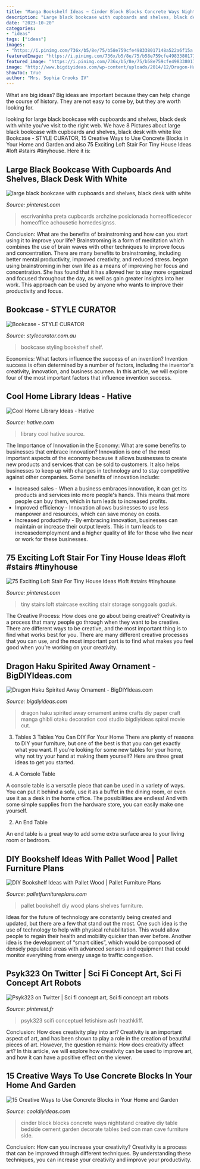 ```yaml
---
title: "Manga Bookshelf Ideas ~ Cinder Block Blocks Concrete Ways Nightstand Creative Diy Table Bedside Cement Garden Decorate Tables Bed Con Man Cave Furniture Side"
description: "Large black bookcase with cupboards and shelves, black desk with white"
date: "2023-10-20"
categories:
- "ideas"
tags: ["ideas"]
images:
- "https://i.pinimg.com/736x/b5/8e/75/b58e759cfe498338017148a522a6f15a.jpg"
featuredImage: "https://i.pinimg.com/736x/b5/8e/75/b58e759cfe498338017148a522a6f15a.jpg"
featured_image: "https://i.pinimg.com/736x/b5/8e/75/b58e759cfe498338017148a522a6f15a.jpg"
image: "http://www.bigdiyideas.com/wp-content/uploads/2014/12/Dragon-Haku-Spirited-Away-Ornament.jpg"
ShowToc: true
author: "Mrs. Sophia Crooks IV"
---
```



What are big ideas?
Big ideas are important because they can help change the course of history. They are not easy to come by, but they are worth looking for.

	

		
looking for large black bookcase with cupboards and shelves, black desk with white you've visit to the right web. We have 8 Pictures about large black bookcase with cupboards and shelves, black desk with white like Bookcase - STYLE CURATOR, 15 Creative Ways to Use Concrete Blocks in Your Home and Garden and also 75 Exciting Loft Stair For Tiny House Ideas #loft #stairs #tinyhouse. Here it is:
		
    
## Large Black Bookcase With Cupboards And Shelves, Black Desk With White

<img loading=lazy src="https://i.pinimg.com/736x/b5/8e/75/b58e759cfe498338017148a522a6f15a.jpg" onerror="this.onerror=null;this.src='https://tse1.mm.bing.net/th?id=OIP.-inG61zgupcCPmdHr84KKwHaJ3&amp;pid=15.1';" alt="large black bookcase with cupboards and shelves, black desk with white">

_Source: pinterest.com_

>escrivaninha preta cupboards archzine posicionada homeofficedecor homeoffice achousetic homedesignss. 

	

Conclusion: What are the benefits of brainstroming and how can you start using it to improve your life?
Brainstroming is a form of meditation which combines the use of brain waves with other techniques to improve focus and concentration. There are many benefits to brainstroming, including better mental productivity, improved creativity, and reduced stress. began using brainstroming in her own life as a means of improving her focus and concentration. She has found that it has allowed her to stay more organized and focused throughout the day, as well as gain greater insights into her work. This approach can be used by anyone who wants to improve their productivity and focus.

    
## Bookcase - STYLE CURATOR

<img loading=lazy src="https://stylecurator.com.au/wp-content/uploads/2016/07/Bookcase.jpg" onerror="this.onerror=null;this.src='https://tse3.mm.bing.net/th?id=OIP.QwMtvFzpOWmgxcPoZQ4yHwHaLH&amp;pid=15.1';" alt="Bookcase - STYLE CURATOR">

_Source: stylecurator.com.au_

>bookcase styling bookshelf shelf. 

	

Economics: What factors influence the success of an invention?
Invention success is often determined by a number of factors, including the inventor's creativity, innovation, and business acumen. In this article, we will explore four of the most important factors that influence invention success.

    
## Cool Home Library Ideas - Hative

<img loading=lazy src="https://hative.com/wp-content/uploads/2014/12/home-library-ideas/18-cool-home-library-ideas.jpg" onerror="this.onerror=null;this.src='https://tse3.mm.bing.net/th?id=OIP.vWYzuBsQOvW0VJEYH63Y-AHaFu&amp;pid=15.1';" alt="Cool Home Library Ideas - Hative">

_Source: hative.com_

>library cool hative source. 

	

The Importance of Innovation in the Economy: What are some benefits to businesses that embrace innovation?
Innovation is one of the most important aspects of the economy because it allows businesses to create new products and services that can be sold to customers. It also helps businesses to keep up with changes in technology and to stay competitive against other companies. Some benefits of innovation include: 
- Increased sales - When a business embraces innovation, it can get its products and services into more people's hands. This means that more people can buy them, which in turn leads to increased profits. 
- Improved efficiency - Innovation allows businesses to use less manpower and resources, which can save money on costs. 
- Increased productivity - By embracing innovation, businesses can maintain or increase their output levels. This in turn leads to increasedemployment and a higher quality of life for those who live near or work for these businesses.

    
## 75 Exciting Loft Stair For Tiny House Ideas #loft #stairs #tinyhouse

<img loading=lazy src="https://i.pinimg.com/736x/6b/e8/db/6be8dbcca9401aae334f718df2fb3ed6.jpg" onerror="this.onerror=null;this.src='https://tse4.mm.bing.net/th?id=OIP.HlKu4k804TusHWWWDB_-1wHaNF&amp;pid=15.1';" alt="75 Exciting Loft Stair For Tiny House Ideas #loft #stairs #tinyhouse">

_Source: pinterest.com_

>tiny stairs loft staircase exciting stair storage songgoals gozluk. 

	

The Creative Process: How does one go about being creative?
Creativity is a process that many people go through when they want to be creative. There are different ways to be creative, and the most important thing is to find what works best for you. There are many different creative processes that you can use, and the most important part is to find what makes you feel good when you’re working on your creativity.

    
## Dragon Haku Spirited Away Ornament - BigDIYIdeas.com

<img loading=lazy src="http://www.bigdiyideas.com/wp-content/uploads/2014/12/Dragon-Haku-Spirited-Away-Ornament.jpg" onerror="this.onerror=null;this.src='https://tse1.mm.bing.net/th?id=OIP.aeGBLMpYiF3RPh_cEiuYEgHaK6&amp;pid=15.1';" alt="Dragon Haku Spirited Away Ornament - BigDIYIdeas.com">

_Source: bigdiyideas.com_

>dragon haku spirited away ornament anime crafts diy paper craft manga ghibli otaku decoration cool studio bigdiyideas spiral movie cut. 

	

3. Tables
3 Tables You Can DIY For Your Home
There are plenty of reasons to DIY your furniture, but one of the best is that you can get exactly what you want. If you're looking for some new tables for your home, why not try your hand at making them yourself? Here are three great ideas to get you started.

1. A Console Table

A console table is a versatile piece that can be used in a variety of ways. You can put it behind a sofa, use it as a buffet in the dining room, or even use it as a desk in the home office. The possibilities are endless! And with some simple supplies from the hardware store, you can easily make one yourself.

2. An End Table

An end table is a great way to add some extra surface area to your living room or bedroom.

    
## DIY Bookshelf Ideas With Pallet Wood | Pallet Furniture Plans

<img loading=lazy src="http://palletfurnitureplans.com/wp-content/uploads/2013/09/pallet-bookshelf-3.jpg" onerror="this.onerror=null;this.src='https://tse4.mm.bing.net/th?id=OIP.OPZ8iAQBqZeQ0ljOJkzcGgHaJ3&amp;pid=15.1';" alt="DIY Bookshelf Ideas with Pallet Wood | Pallet Furniture Plans">

_Source: palletfurnitureplans.com_

>pallet bookshelf diy wood plans shelves furniture. 

	

Ideas for the future of technology are constantly being created and updated, but there are a few that stand out the most. One such idea is the use of technology to help with physical rehabilitation. This would allow people to regain their health and mobility quicker than ever before. Another idea is the development of “smart cities”, which would be composed of densely populated areas with advanced sensors and equipment that could monitor everything from energy usage to traffic congestion.

    
## Psyk323 On Twitter | Sci Fi Concept Art, Sci Fi Concept Art Robots

<img loading=lazy src="https://i.pinimg.com/736x/ab/b2/31/abb2313e1f0e8c7e247cce754f0ac0bc.jpg" onerror="this.onerror=null;this.src='https://tse1.mm.bing.net/th?id=OIP.BBGACwiLW6B-pu864pVreAHaMA&amp;pid=15.1';" alt="Psyk323 on Twitter | Sci fi concept art, Sci fi concept art robots">

_Source: pinterest.fr_

>psyk323 scifi conceptuel fetishism asfr heathkliff. 

	

Conclusion: How does creativity play into art?
Creativity is an important aspect of art, and has been shown to play a role in the creation of beautiful pieces of art. However, the question remains: How does creativity affect art? In this article, we will explore how creativity can be used to improve art, and how it can have a positive effect on the viewer.

    
## 15 Creative Ways To Use Concrete Blocks In Your Home And Garden

<img loading=lazy src="http://cooldiyideas.com/wp-content/uploads/2015/07/Cinder-Block-Nightstand.jpg" onerror="this.onerror=null;this.src='https://tse2.mm.bing.net/th?id=OIP.7qvGSDNcGImEbRKdqjOx_wHaLG&amp;pid=15.1';" alt="15 Creative Ways to Use Concrete Blocks in Your Home and Garden">

_Source: cooldiyideas.com_

>cinder block blocks concrete ways nightstand creative diy table bedside cement garden decorate tables bed con man cave furniture side. 

	

Conclusion: How can you increase your creativity?
Creativity is a process that can be improved through different techniques. By understanding these techniques, you can increase your creativity and improve your productivity.

